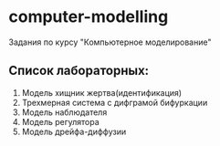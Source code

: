 # computer-modelling
Задания по курсу "Компьютерное моделирование"
## Список лабораторных:
1. Модель хищник жертва(идентификация)
2. Трехмерная система с дифграмой бифуркации
3. Модель наблюдателя
4. Модель регулятора
5. Модель дрейфа-диффузии
